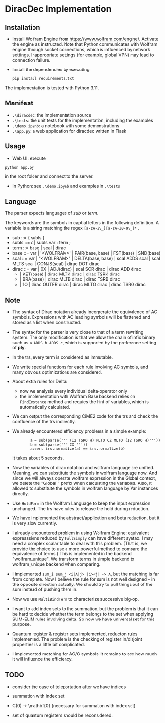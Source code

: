 # DiracDec Implementation

## Installation

- Install Wolfram Engine from https://www.wolfram.com/engine/.
Activate the engine as instructed. Note that Python communicates with Wolfram engine through socket connections, which is influenced by network settings. Inappropriate settings (for example, global VPN) may lead to connection failure.

- Install the dependencies by executing
  ```
  pip install requirements.txt
  ```

The implementation is tested with Python 3.11.

## Manifest
- `.\diracdec`: the implementation source
- `.\tests`: the unit tests for the implementation, including the examples
- `.\demo.ipynb`: a notebook with some demonstrations
- `.\app.py`: a web application for diracdec written in Flask

## Usage
- Web UI: execute
```
python app.py
```
in the root folder and connect to the server.

- In Python: see `.\demo.ipynb` and examples in `.\tests`


## Language
The parser expects languages of $sub$ or $term$.

The keywords are the symbols in captial letters in the following definition. A variable is a string matching the regex `[a-zA-Z\_][a-zA-Z0-9\_]*` .

- sub ::= { subls }
- subls ::= $\epsilon$ | subls var : term ;
- term ::= base | scal | dirac
- base ::= var | '\<WOLFRAM\>' | PAIR(base, base) | FST(base) | SND(base)
- scal ::= var | "\<WOLFRAM\>" | DELTA(base, base) | scal ADDS scal | scal MLTS scal | CONJS(scal) | dirac DOT dirac
- dirac ::= var | 0X | ADJ(dirac) | scal SCR dirac | dirac ADD dirac 
  - | KET(base) | dirac MLTK dirac | dirac TSRK dirac 
  - | BRA(base) | dirac MLTB dirac | dirac TSRB dirac  
  - | 1O | dirac OUTER dirac | dirac MLTO dirac | dirac TSRO dirac


## Note
- The syntax of Dirac notation already incorperate the equivalence of AC symbols. Expressions with AC leading symbols will be flattened and stored as a list when constructed.
- The syntax for the parser is very close to that of a term rewriting system. The only modification is that we allow the chain of infix binary such as ```a ADDS b ADDS c```, which is supported by the preference setting of **ply**.
- In the trs, every term is considered as immutable.

- We write special functions for each rule involving AC symbols, and many obvious optimizations are considered.

- About extra rules for Delta: 
    - now we analysis every individual delta-operator only
    - the implementation with Wolfram Base backend relies on `FindInstance` method and requies the hint of variables, which is automatically calculated.

- We can output the corresponding CiME2 code for the trs and check the confluence of the trs indirectly.

- We already encountered efficiency problems in a simple example:
    ```
            a = sub(parse(''' (I2 TSRO H) MLTO CZ MLTO (I2 TSRO H)'''))
            b = sub(parse(''' CX '''))
            assert trs.normalize(a) == trs.normalize(b)
    ```
    It takes about 5 seconds.

- Now the variables of dirac notation and wolfram language are unified. Meaning, we can substitute the symbols in wolfram language now. And since we will always operate wolfram expression in the Global context, we delete the "Global`" prefix when calculating the variables. Also, it allowed to substitute the symbols in wolfram language by Var  instances directly.

- Use `HoldForm` in the Wolfram Language to keep the input expression unchanged. The trs have rules to release the hold during reduction.

- We have implemented the abstract/application and beta reduction, but it is very slow currently.

- I already encountered problem in using Wolfram Engine: equivalent expresssions reduced by `FullSimply` can have different syntax. I may need a complex scalar table to deal with this problem. (That is, we provide the choice to use a more powerful method to compare the equivalence of terms.)
This is implemented in the backend "wolfram_unique". We transform terms in simple backend to wolfram_unique backend when comparing.


- I implemented `sum_i sum_j <i|A|j> |i><j| -> A`, but the matching is far from complete. Now I believe the rule for sum is not well designed - in the opposite direction actually. We should try to pull things out of the sum instead of pushing them in.

- Now we use `MultiBindTerm` to characterize successive big-op.

- I want to add index sets to the summation, but the problem is that it can be hard to decide whether the term belongs to the set when applying SUM-ELIM rules involving delta. So now we have universal set for this purpose.

- Quantum register & register sets implemented, reducton rules implemented. The problem is the checking of register in/disjoint properties is a little bit complicated.

- I implemented matching for AC/C symbols. It remains to see how much it will influence the efficiency.

## TODO
- consider the case of teleportation after we have indices

- summation with index set
- C(0) -> \mathbf{0} (necessary for summation with index set)

- set of quantum registers should be reconsidered.